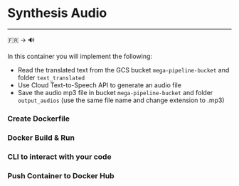# Synthesis Audio
---
🇫🇷 &rightarrow; 🔊

In this container you will implement the following:
* Read the translated text from the GCS bucket `mega-pipeline-bucket` and folder `text_translated`
* Use Cloud Text-to-Speech API to generate an audio file
* Save the audio mp3 file in bucket `mega-pipeline-bucket` and folder `output_audios` (use the same file name and change extension to .mp3)


### Create Dockerfile

### Docker Build & Run

### CLI to interact with your code

### Push Container to Docker Hub
